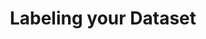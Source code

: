---
id: data-labeling
title: Labeling your Dataset
sidebar_label: Labeling your Dataset
draft: true
---